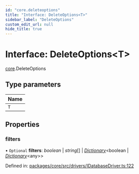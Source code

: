 ```yaml
---
id: "core.deleteoptions"
title: "Interface: DeleteOptions<T>"
sidebar_label: "DeleteOptions"
custom_edit_url: null
hide_title: true
---
```


# Interface: DeleteOptions<T\>

[core](../modules/core.md).DeleteOptions

## Type parameters

Name |
:------ |
`T` |

## Properties

### filters

• `Optional` **filters**: *boolean* \| *string*[] \| [*Dictionary*](../modules/core.md#dictionary)<boolean \| [*Dictionary*](../modules/core.md#dictionary)<any\>\>

Defined in: [packages/core/src/drivers/IDatabaseDriver.ts:122](https://github.com/mikro-orm/mikro-orm/blob/bcf1a0899b/packages/core/src/drivers/IDatabaseDriver.ts#L122)
